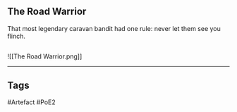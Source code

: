 ## The Road Warrior
That most legendary caravan bandit had
one rule: never let them see you flinch.
##
![[The Road Warrior.png]]

---
## Tags
#Artefact
#PoE2
